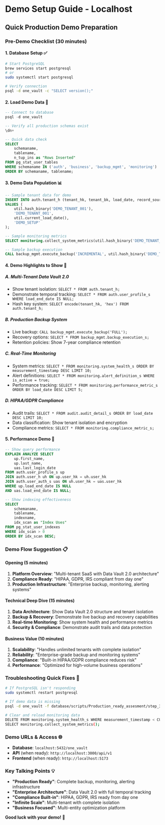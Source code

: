 # Demo Setup Guide - Localhost
## Quick Production Demo Preparation

### Pre-Demo Checklist (30 minutes)

#### 1. Database Setup ✅
```bash
# Start PostgreSQL
brew services start postgresql
# or
sudo systemctl start postgresql

# Verify connection
psql -d one_vault -c "SELECT version();"
```

#### 2. Load Demo Data 🎯
```sql
-- Connect to database
psql -d one_vault

-- Verify all production schemas exist
\dn+

-- Quick data check
SELECT 
    schemaname,
    tablename,
    n_tup_ins as "Rows Inserted"
FROM pg_stat_user_tables 
WHERE schemaname IN ('auth', 'business', 'backup_mgmt', 'monitoring')
ORDER BY schemaname, tablename;
```

#### 3. Demo Data Population 📊
```sql
-- Sample tenant data for demo
INSERT INTO auth.tenant_h (tenant_hk, tenant_bk, load_date, record_source)
VALUES (
    util.hash_binary('DEMO_TENANT_001'),
    'DEMO_TENANT_001',
    util.current_load_date(),
    'DEMO_SETUP'
);

-- Sample monitoring metrics
SELECT monitoring.collect_system_metrics(util.hash_binary('DEMO_TENANT_001'));

-- Sample backup execution  
CALL backup_mgmt.execute_backup('INCREMENTAL', util.hash_binary('DEMO_TENANT_001'));
```

#### 4. Demo Highlights to Show 🎪

##### **A. Multi-Tenant Data Vault 2.0**
- Show tenant isolation: `SELECT * FROM auth.tenant_h;`
- Demonstrate temporal tracking: `SELECT * FROM auth.user_profile_s WHERE load_end_date IS NULL;`
- Hash key system: `SELECT encode(tenant_hk, 'hex') FROM auth.tenant_h;`

##### **B. Production Backup System**
- Live backup: `CALL backup_mgmt.execute_backup('FULL');`
- Recovery options: `SELECT * FROM backup_mgmt.backup_execution_s;`
- Retention policies: Show 7-year compliance retention

##### **C. Real-Time Monitoring**
- System metrics: `SELECT * FROM monitoring.system_health_s ORDER BY measurement_timestamp DESC LIMIT 10;`
- Alert definitions: `SELECT * FROM monitoring.alert_definition_s WHERE is_active = true;`
- Performance tracking: `SELECT * FROM monitoring.performance_metric_s ORDER BY load_date DESC LIMIT 5;`

##### **D. HIPAA/GDPR Compliance**
- Audit trails: `SELECT * FROM audit.audit_detail_s ORDER BY load_date DESC LIMIT 10;`
- Data classification: Show tenant isolation and encryption
- Compliance metrics: `SELECT * FROM monitoring.compliance_metric_s;`

#### 5. Performance Demo 🚀
```sql
-- Show query performance
EXPLAIN ANALYZE SELECT 
    up.first_name,
    up.last_name,
    uas.last_login_date
FROM auth.user_profile_s up
JOIN auth.user_h uh ON up.user_hk = uh.user_hk  
JOIN auth.user_auth_s uas ON uh.user_hk = uas.user_hk
WHERE up.load_end_date IS NULL
AND uas.load_end_date IS NULL;

-- Show indexing effectiveness
SELECT 
    schemaname,
    tablename,
    indexname,
    idx_scan as "Index Uses"
FROM pg_stat_user_indexes 
WHERE idx_scan > 0
ORDER BY idx_scan DESC;
```

### Demo Flow Suggestion 📋

#### **Opening (5 minutes)**
1. **Platform Overview**: "Multi-tenant SaaS with Data Vault 2.0 architecture"
2. **Compliance Ready**: "HIPAA, GDPR, IRS compliant from day one"
3. **Production Infrastructure**: "Enterprise backup, monitoring, alerting systems"

#### **Technical Deep Dive (15 minutes)**
1. **Data Architecture**: Show Data Vault 2.0 structure and tenant isolation
2. **Backup & Recovery**: Demonstrate live backup and recovery capabilities  
3. **Real-time Monitoring**: Show system health and performance metrics
4. **Security & Compliance**: Demonstrate audit trails and data protection

#### **Business Value (10 minutes)**
1. **Scalability**: "Handles unlimited tenants with complete isolation"
2. **Reliability**: "Enterprise-grade backup and monitoring systems"
3. **Compliance**: "Built-in HIPAA/GDPR compliance reduces risk"
4. **Performance**: "Optimized for high-volume business operations"

### Troubleshooting Quick Fixes 🔧

```bash
# If PostgreSQL isn't responding
sudo systemctl restart postgresql

# If demo data is missing
psql -d one_vault -f database/scripts/Production_ready_assesment/step_3_monitoring_infrastructure.sql

# Clear and reload monitoring data
DELETE FROM monitoring.system_health_s WHERE measurement_timestamp < CURRENT_TIMESTAMP - INTERVAL '1 hour';
SELECT monitoring.collect_system_metrics();
```

### Demo URLs & Access 🌐
- **Database**: `localhost:5432/one_vault`
- **API** (when ready): `http://localhost:3000/api/v1`
- **Frontend** (when ready): `http://localhost:5173`

### Key Talking Points 💡
- **"Production Ready"**: Complete backup, monitoring, alerting infrastructure
- **"Enterprise Architecture"**: Data Vault 2.0 with full temporal tracking
- **"Compliance Built-in"**: HIPAA, GDPR, IRS ready from day one
- **"Infinite Scale"**: Multi-tenant with complete isolation
- **"Business Focused"**: Multi-entity optimization platform

**Good luck with your demo! 🚀** 